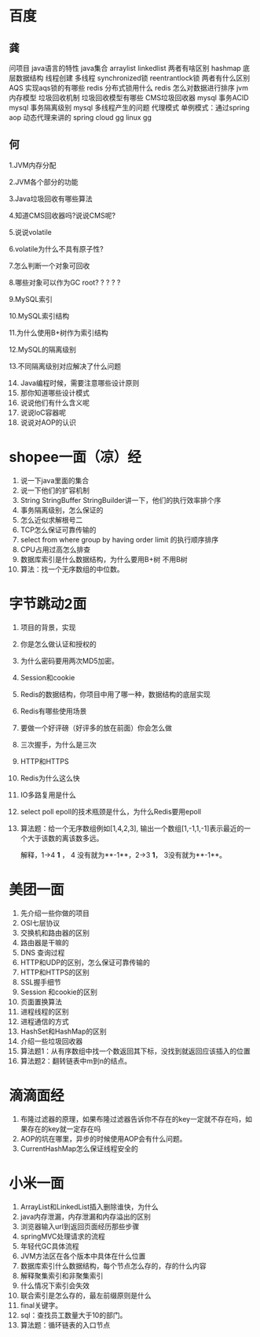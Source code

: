 # 百度

## 龚

问项目
java语言的特性
java集合 arraylist linkedlist
两者有啥区别
hashmap 底层数据结构
线程创建
多线程
synchronized锁
reentrantlock锁
两者有什么区别
AQS
实现aqs锁的有哪些
redis 分布式锁用什么
redis 怎么对数据进行排序
jvm 内存模型
垃圾回收机制
垃圾回收模型有哪些
CMS垃圾回收器
mysql 事务ACID
mysql 事务隔离级别
mysql 多线程产生的问题
代理模式
单例模式：通过spring aop 动态代理来讲的
spring cloud  gg
linux   gg

## 何

1.JVM内存分配

2.JVM各个部分的功能

3.Java垃圾回收有哪些算法

4.知道CMS回收器吗?说说CMS呢?

5.说说volatile

6.volatile为什么不具有原子性?

7.怎么判断一个对象可回收

8.哪些对象可以作为GC root? ? ? ? ?

9.MySQL索引

10.MySQL索引结构

11.为什么使用B+树作为索引结构

12.MySQL的隔离级别

13.不同隔离级别对应解决了什么问题

14. Java编程时候，需要注意哪些设计原则
15. 那你知道哪些设计模式
16. 说说他们有什么含义呢
17. 说说loC容器呢
18. 说说对AOP的认识



# shopee一面（凉）经

1. 说一下java里面的集合
2. 说一下他们的扩容机制
3. String StringBuffer StringBuilder讲一下，他们的执行效率排个序
4. 事务隔离级别，怎么保证的
5. 怎么近似求解根号二
6. TCP怎么保证可靠传输的
7. select from where group by having order limit 的执行顺序排序
8. CPU占用过高怎么排查
9. 数据库索引是什么数据结构，为什么要用B+树 不用B树
10. 算法：找一个无序数组的中位数。



# 字节跳动2面

1. 项目的背景，实现

2. 你是怎么做认证和授权的

3. 为什么密码要用两次MD5加密。

4. Session和cookie

5. Redis的数据结构，你项目中用了哪一种，数据结构的底层实现

6. Redis有哪些使用场景

7. 要做一个好评磅（好评多的放在前面）你会怎么做

8. 三次握手，为什么是三次

9. HTTP和HTTPS

10. Redis为什么这么快

11. IO多路复用是什么

12. select poll epoll的技术瓶颈是什么，为什么Redis要用epoll

13. 算法题：给一个无序数组例如[1,4,2,3], 输出一个数组[1,-1,1,-1]表示最近的一个大于该数的离该数多远。

	解释，1->4  **1** ，  4 没有就为**-1**，2->3  **1**，  3没有就为**-1**。



# 美团一面

1. 先介绍一些你做的项目
2. OSI七层协议
3. 交换机和路由器的区别
4. 路由器是干嘛的
5. DNS 查询过程
6. HTTP和UDP的区别，怎么保证可靠传输的
7. HTTP和HTTPS的区别
8. SSL握手细节
9. Session 和cookie的区别
10. 页面置换算法
11. 进程线程的区别
12. 进程通信的方式
13. HashSet和HashMap的区别
14. 介绍一些垃圾回收器
15. 算法题1：从有序数组中找一个数返回其下标，没找到就返回应该插入的位置
16. 算法题2：翻转链表中m到n的结点。



# 滴滴面经

1. 布隆过滤器的原理，如果布隆过滤器告诉你不存在的key一定就不存在吗，如果存在的key就一定存在吗
2. AOP的坑在哪里，异步的时候使用AOP会有什么问题。
3. CurrentHashMap怎么保证线程安全的

# 小米一面

1. ArrayList和LinkedList插入删除谁快，为什么
2. java内存泄漏，内存泄漏和内存溢出的区别
3. 浏览器输入url到返回页面经历那些步骤
4. springMVC处理请求的流程
5. 年轻代GC具体流程
6. JVM方法区在各个版本中具体在什么位置
7. 数据库索引什么数据结构，每个节点怎么存的，存的什么内容
8. 解释聚集索引和非聚集索引
9. 什么情况下索引会失效
10. 联合索引是怎么存的，最左前缀原则是什么
11. final关键字。
12. sql：查找员工数量大于10的部门。
13. 算法题：循环链表的入口节点

